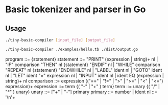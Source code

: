 # Basic tokenizer and parser in Go

## Usage
```sh
./tiny-basic-compiler [input_file] [output_file]

./tiny-basic-compiler ./examples/hello.tb ./dist/output.go
```

program ::= {statement}
statement ::= "PRINT" (expression | string)+ nl
  | "IF" comparison "THEN" nl {statement} "ENDIF" nl
  | "WHILE" comparison "REPEAT" nl {statement} "ENDWHILE" nl
  | "LABEL" ident nl
  | "GOTO" ident nl
  | "LET" ident "=" expression nl
  | "INPUT" ident nl
  | ident EQ (expression | string)+ nl
comparison ::= expression (("==" | "!=" | ">" | ">=" | "<" | "<=") expression)+
expression ::= term {( "-" | "+" ) term}
term ::= unary {( "/" | "*" ) unary}
unary ::= ["+" | "-"] primary
primary ::= number | ident
nl ::= '\n'+

